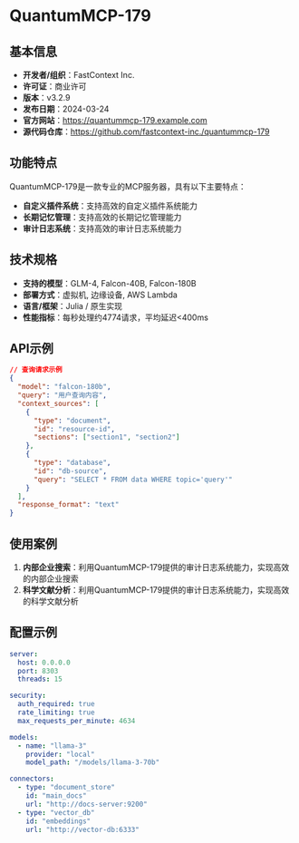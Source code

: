 # QuantumMCP-179

## 基本信息

- **开发者/组织**：FastContext Inc.
- **许可证**：商业许可
- **版本**：v3.2.9
- **发布日期**：2024-03-24
- **官方网站**：https://quantummcp-179.example.com
- **源代码仓库**：https://github.com/fastcontext-inc./quantummcp-179

## 功能特点

QuantumMCP-179是一款专业的MCP服务器，具有以下主要特点：

- **自定义插件系统**：支持高效的自定义插件系统能力
- **长期记忆管理**：支持高效的长期记忆管理能力
- **审计日志系统**：支持高效的审计日志系统能力


## 技术规格

- **支持的模型**：GLM-4, Falcon-40B, Falcon-180B
- **部署方式**：虚拟机, 边缘设备, AWS Lambda
- **语言/框架**：Julia / 原生实现
- **性能指标**：每秒处理约4774请求，平均延迟<400ms

## API示例

```json
// 查询请求示例
{
  "model": "falcon-180b",
  "query": "用户查询内容",
  "context_sources": [
    {
      "type": "document",
      "id": "resource-id",
      "sections": ["section1", "section2"]
    },
    {
      "type": "database",
      "id": "db-source",
      "query": "SELECT * FROM data WHERE topic='query'"
    }
  ],
  "response_format": "text"
}
```

## 使用案例

1. **内部企业搜索**：利用QuantumMCP-179提供的审计日志系统能力，实现高效的内部企业搜索
2. **科学文献分析**：利用QuantumMCP-179提供的审计日志系统能力，实现高效的科学文献分析


## 配置示例

```yaml
server:
  host: 0.0.0.0
  port: 8303
  threads: 15

security:
  auth_required: true
  rate_limiting: true
  max_requests_per_minute: 4634

models:
  - name: "llama-3"
    provider: "local"
    model_path: "/models/llama-3-70b"

connectors:
  - type: "document_store"
    id: "main_docs"
    url: "http://docs-server:9200"
  - type: "vector_db"
    id: "embeddings"
    url: "http://vector-db:6333"
```